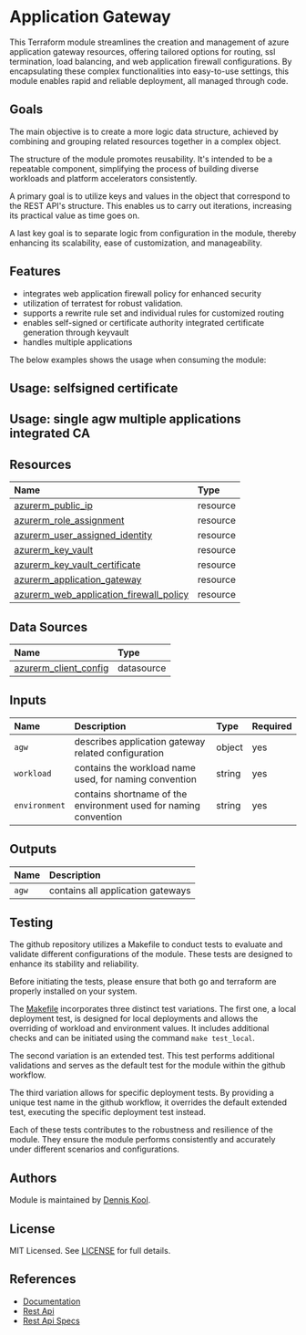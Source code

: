 # Application Gateway

This Terraform module streamlines the creation and management of azure application gateway resources, offering tailored options for routing, ssl termination, load balancing, and web application firewall configurations. By encapsulating these complex functionalities into easy-to-use settings, this module enables rapid and reliable deployment, all managed through code.

## Goals

The main objective is to create a more logic data structure, achieved by combining and grouping related resources together in a complex object.

The structure of the module promotes reusability. It's intended to be a repeatable component, simplifying the process of building diverse workloads and platform accelerators consistently.

A primary goal is to utilize keys and values in the object that correspond to the REST API's structure. This enables us to carry out iterations, increasing its practical value as time goes on.

A last key goal is to separate logic from configuration in the module, thereby enhancing its scalability, ease of customization, and manageability.

## Features

- integrates web application firewall policy for enhanced security
- utilization of terratest for robust validation.
- supports a rewrite rule set and individual rules for customized routing
- enables self-signed or certificate authority integrated certificate generation through keyvault
- handles multiple applications

The below examples shows the usage when consuming the module:

## Usage: selfsigned certificate

## Usage: single agw multiple applications integrated CA

## Resources

| Name | Type |
| :-- | :-- |
| [azurerm_public_ip](https://registry.terraform.io/providers/hashicorp/azurerm/latest/docs/resources/public_ip) | resource |
| [azurerm_role_assignment](https://registry.terraform.io/providers/hashicorp/azurerm/latest/docs/resources/role_assignment) | resource |
| [azurerm_user_assigned_identity](https://registry.terraform.io/providers/hashicorp/azurerm/latest/docs/resources/user_assigned_identity) | resource |
| [azurerm_key_vault](https://registry.terraform.io/providers/hashicorp/azurerm/latest/docs/resources/key_vault) | resource |
| [azurerm_key_vault_certificate](https://registry.terraform.io/providers/hashicorp/azurerm/latest/docs/resources/key_vault_certificate) | resource |
| [azurerm_application_gateway](https://registry.terraform.io/providers/hashicorp/azurerm/latest/docs/resources/application_gateway) | resource |
| [azurerm_web_application_firewall_policy](https://registry.terraform.io/providers/hashicorp/azurerm/latest/docs/resources/web_application_firewall_policy) | resource |

## Data Sources

| Name | Type |
| :-- | :-- |
| [azurerm_client_config](https://registry.terraform.io/providers/hashicorp/azurerm/latest/docs/data-sources/client_config) | datasource |

## Inputs

| Name | Description | Type | Required |
| :-- | :-- | :-- | :-- |
| `agw` | describes application gateway related configuration | object | yes |
| `workload` | contains the workload name used, for naming convention  | string | yes |
| `environment` | contains shortname of the environment used for naming convention  | string | yes |

## Outputs

| Name | Description |
| :-- | :-- |
| `agw` | contains all application gateways |

## Testing

The github repository utilizes a Makefile to conduct tests to evaluate and validate different configurations of the module. These tests are designed to enhance its stability and reliability.

Before initiating the tests, please ensure that both go and terraform are properly installed on your system.

The [Makefile](Makefile) incorporates three distinct test variations. The first one, a local deployment test, is designed for local deployments and allows the overriding of workload and environment values. It includes additional checks and can be initiated using the command ```make test_local```.

The second variation is an extended test. This test performs additional validations and serves as the default test for the module within the github workflow.

The third variation allows for specific deployment tests. By providing a unique test name in the github workflow, it overrides the default extended test, executing the specific deployment test instead.

Each of these tests contributes to the robustness and resilience of the module. They ensure the module performs consistently and accurately under different scenarios and configurations.

## Authors

Module is maintained by [Dennis Kool](https://github.com/dkooll).

## License

MIT Licensed. See [LICENSE](https://github.com/aztfmods/terraform-azure-kv/blob/main/LICENSE) for full details.

## References

- [Documentation](https://learn.microsoft.com/en-us/azure/key-vault/)
- [Rest Api](https://learn.microsoft.com/en-us/rest/api/keyvault/)
- [Rest Api Specs](https://github.com/Azure/azure-rest-api-specs/tree/1f449b5a17448f05ce1cd914f8ed75a0b568d130/specification/keyvault)
